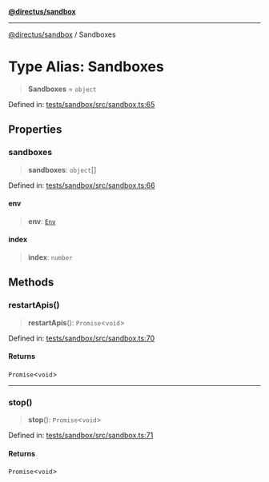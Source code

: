[**@directus/sandbox**](../README.md)

---

[@directus/sandbox](../globals.md) / Sandboxes

# Type Alias: Sandboxes

> **Sandboxes** = `object`

Defined in:
[tests/sandbox/src/sandbox.ts:65](https://github.com/directus/directus/blob/be7bd2f6c7ad4fe1677be3eefcabacd0f25edd47/tests/sandbox/src/sandbox.ts#L65)

## Properties

### sandboxes

> **sandboxes**: `object`[]

Defined in:
[tests/sandbox/src/sandbox.ts:66](https://github.com/directus/directus/blob/be7bd2f6c7ad4fe1677be3eefcabacd0f25edd47/tests/sandbox/src/sandbox.ts#L66)

#### env

> **env**: [`Env`](Env.md)

#### index

> **index**: `number`

## Methods

### restartApis()

> **restartApis**(): `Promise`\<`void`\>

Defined in:
[tests/sandbox/src/sandbox.ts:70](https://github.com/directus/directus/blob/be7bd2f6c7ad4fe1677be3eefcabacd0f25edd47/tests/sandbox/src/sandbox.ts#L70)

#### Returns

`Promise`\<`void`\>

---

### stop()

> **stop**(): `Promise`\<`void`\>

Defined in:
[tests/sandbox/src/sandbox.ts:71](https://github.com/directus/directus/blob/be7bd2f6c7ad4fe1677be3eefcabacd0f25edd47/tests/sandbox/src/sandbox.ts#L71)

#### Returns

`Promise`\<`void`\>
